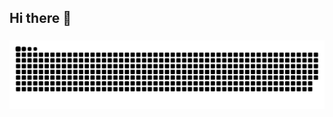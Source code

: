 ## Hi there 👋
<!--
**harshitjiandani/harshitjiandani** is a ✨ _special_ ✨ repository because its `README.md` (this file) appears on your GitHub profile.

Here are some ideas to get you started:

- 🔭 I’m currently working on ...
- 🌱 I’m currently learning ...
- 👯 I’m looking to collaborate on ...
- 🤔 I’m looking for help with ...
- 💬 Ask me about ...
- 📫 How to reach me: ...
- 😄 Pronouns: ...
- ⚡ Fun fact: ...
-->






###

<img src="https://raw.githubusercontent.com/harshitjiandani/harshitjiandani/output/snake.svg" alt="Snake animation" />

###
